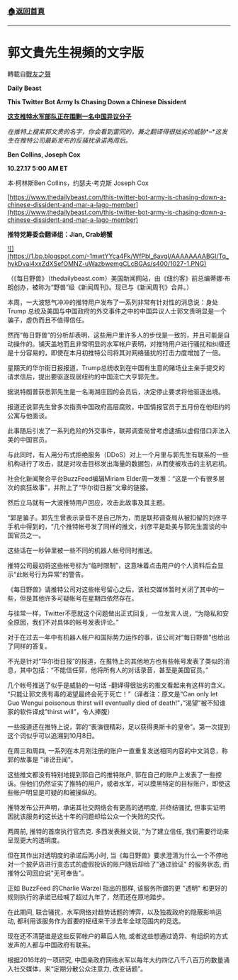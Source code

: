 ###  [:house:返回首頁](https://github.com/ourhimalayas/txt)
---
# 郭文貴先生視頻的文字版
轉載自[戰友之聲](http://littleantvoice.blogspot.com)

**Daily Beast**

**This Twitter Bot Army Is Chasing Down a Chinese Dissident**

[**这支推特水军部队正在围剿一名中国异议分子**](https://www.blogger.com/null)





*在推特上搜索郭文贵的名字，你会看到雷同的，兼之翻译得很拙劣的威胁**–**这发生在推特公司最新发布的反骚扰承诺两周后。*



**Ben Collins, Joseph Cox**

**10.27.17 5:00 AM ET**

本·柯林斯Ben Collins，约瑟夫·考克斯 Joseph Cox



[https://www.thedailybeast.com/this-twitter-bot-army-is-chasing-down-a-chinese-dissident-and-mar-a-lago-member](https://www.thedailybeast.com/this-twitter-bot-army-is-chasing-down-a-chinese-dissident-and-mar-a-lago-member)



**推特党筹委会翻译组：****Jian, Crab****螃蟹**

[!\[\](https://1.bp.blogspot.com/-1mwtYYca4Fk/WfPbl_6avqI/AAAAAAAABGI/Tq_hykDvai4xxZdXSefOMNZ-uWazbwemgCLcBGAs/s400/1027-1.PNG)](https://1.bp.blogspot.com/-1mwtYYca4Fk/WfPbl_6avqI/AAAAAAAABGI/Tq_hykDvai4xxZdXSefOMNZ-uWazbwemgCLcBGAs/s1600/1027-1.PNG)

（《每日野兽》（thedailybeast.com）美国新闻网站，由《纽约客》前总编蒂娜·布朗创办，被称为“野兽”级《新闻周刊》。现已与《新闻周刊》合并。）



本周，一大波怒气冲冲的推特用户发布了一系列非常有针对性的消息说：身处Trump 总统及美国与中国政府的外交事件之中的中国异议人士郭文贵明显是一个骗子，虚伪而且不值得信任。



然而“每日野兽”的分析却表明，这些用户里许多人的步伐是一致的，并且可能是自动操作的。铺天盖地而且非常明显的水军帐户表明，对推特用户进行骚扰和纠缠还是十分容易的，即使在本月初推特公司将其对网络骚扰的打击力度增加了一倍。



星期天的华尔街日报报道，Trump总统收到在中国有生意的赌场业主亲手提交的请求信后，提出要驱逐现居纽约的中国流亡大亨郭先生。



据说特朗普获悉郭先生是一名海湖庄园的会员后，决定停止要求将他驱逐出境。



报道还说郭先生曾多次指责中国政府高层腐败，中国情报官员于五月份在他纽约的公寓与他面谈。



此事随后引发了一系列危险的外交事件，联邦调查局曾考虑逮捕以虚假借口非法入美的中国官员。



与此同时，有人用分布式拒绝服务（DDoS）对上一个月里与郭先生有联系的一些机构进行了攻击，就是对攻击目标发出海量的数据包，从而使被攻击的主机宕机。



社会化新闻聚合平台BuzzFeed编辑Miriam Elder周一发推：“这是一个有很多层次的疯狂故事”，并附上了“华尔街日报”文章的链接。



然后立马就有一大波推特用户回应，攻击此故事及其主题。



“郭是骗子。郭先生曾表示录音不是自己所为，而是联邦调查局从被扣留的刘彦平手机中得到的，“几个推特帐号发了同样的推文，刘彦平是赴美与郭先生面谈的中国官员之一。



这些话在一秒钟里被一些不同的机器人帐号同时推送。



推特公司最初将这些帐号标为“临时限制”，这意味着点击用户的个人资料后会显示“此帐号行为异常”的警告。



《每日野兽》请推特公司对这些帐号留心之后，该社交媒体暂时关闭了其中的一些，但是其他许多可疑帐号在星期四依然存在。



与往常一样，Twitter不愿就这个问题做出正式回复，一位发言人说，“为隐私和安全原因，我们不对具体的帐号发表评论。”



对于在过去一年中有机器人帐户和国际势力运作的事，该公司对“每日野兽”也给出了同样的答复。



不光是针对“华尔街日报”的报道，在推特上的其他地方也有些帐号发表了类似的消息，其中包括：“不能信任郭，他将所有人的对话录音，甚至是美国官员。”



几个帐号推送了似乎是威胁的一句话 -翻译得很拙劣的推文看起来有这样的含义。 “只能让郭文贵有毒的渴望最终会死于死亡！”（译者注：原文是“Can only let Guo Wengui poisonous thirst will eventually died of death!”，”渴望”被不知谁家的软件译成”thirst will”，令人捧腹）



一些报道还在推特上说，郭的“表演很精彩，足以获得奥斯卡的皇帝”。第一次提到这个词似乎可以追溯到10月8日。



在周三和周四, 一系列在本月刚注册的账户一直重复发送相同内容的中文消息，称郭的故事是 "诽谤丑闻"。



这些推文都没有特别地提到郭自己的推特账户, 郭在自己的账户上发表了一些控诉。但他们仍然证实了推特的用户，或者水军，可以摸黑特定的目标账户，即使这些帐户明显是可疑的和被操纵的。



推特发布公开声明，承诺其社交网络会有更高的透明度, 并终结骚扰, 但事实证明困扰该服务的这长达十年的问题却给公众一个失败的交代。



两周前, 推特的首席执行官杰克. 多西发表推文说, "为了建立信任, 我们需要行动来呈现更大的透明度。



但在其作出对透明度的承诺后两小时, 当《每日野兽》要求澄清为什么一个不停地对一个披萨店进行变态式的虚假投诉的账户随后却给了"通过验证" 的服务状态, 而推特公司回应说"无可奉告"。



正如 BuzzFeed 的Charlie Warzel 指出的那样, 该服务所谓的更 "透明" 和更好的规则执行的承诺已经喊了超过九年了，然而还在原地踏步。



在此期间, 联合骚扰，水军网络对趋势话题的博弈，以及独裁政府的隐蔽影响运动, 都利用该服务作为首要的枢纽来干涉去年全球范围内的竞选。



现在还不清楚谁是这些反郭帐户的幕后人物, 或者这些想通过诡异、有组织的方式发声的人都与中国政府有联系。



根据2016年的一项研究, 中国亲政府网络水军以每年大约四亿八千八百万的数量涌入社交媒体，来“定期分散公众注意力, 改变话题”。
